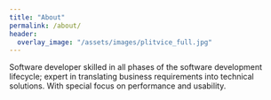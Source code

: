 ```yaml
---
title: "About"
permalink: /about/
header:
  overlay_image: "/assets/images/plitvice_full.jpg"
---
```


Software developer skilled in all phases of the software development lifecycle; expert in translating business requirements into technical solutions. With special focus on performance and usability.